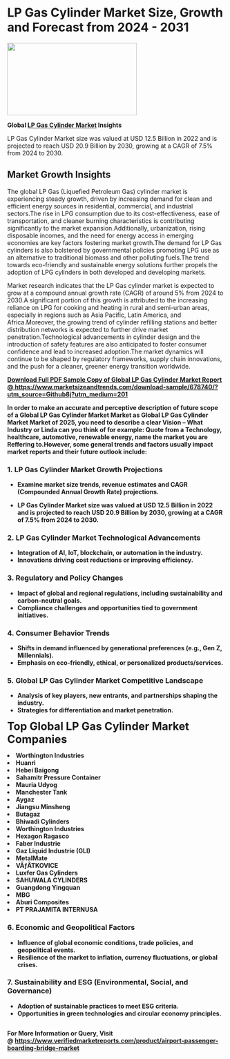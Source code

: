<H1>LP Gas Cylinder Market Size, Growth and Forecast from 2024 - 2031</H1><img class="aligncenter size-medium wp-image-584254" src="https://thirdeyenews.in/wp-content/uploads/2024/09/Global-Market-Research-300x168.jpeg" alt="" width="300" height="168" /><p><strong>Global&nbsp;<a href="https://www.marketsizeandtrends.com/download-sample/678740/?utm_source=Github8j?utm_medium=201">LP Gas Cylinder Market</a> Insights</strong></p><p>LP Gas Cylinder Market size was valued at USD 12.5 Billion in 2022 and is projected to reach USD 20.9 Billion by 2030, growing at a CAGR of 7.5% from 2024 to 2030.</p><p><h2>Market Growth Insights</h2> <p>The global LP Gas (Liquefied Petroleum Gas) cylinder market is experiencing steady growth, driven by increasing demand for clean and efficient energy sources in residential, commercial, and industrial sectors.The rise in LPG consumption due to its cost-effectiveness, ease of transportation, and cleaner burning characteristics is contributing significantly to the market expansion.Additionally, urbanization, rising disposable incomes, and the need for energy access in emerging economies are key factors fostering market growth.The demand for LP Gas cylinders is also bolstered by governmental policies promoting LPG use as an alternative to traditional biomass and other polluting fuels.The trend towards eco-friendly and sustainable energy solutions further propels the adoption of LPG cylinders in both developed and developing markets.</p> <p><strong><a href="#"></a></strong></p> <p>Market research indicates that the LP Gas cylinder market is expected to grow at a compound annual growth rate (CAGR) of around 5% from 2024 to 2030.A significant portion of this growth is attributed to the increasing reliance on LPG for cooking and heating in rural and semi-urban areas, especially in regions such as Asia Pacific, Latin America, and Africa.Moreover, the growing trend of cylinder refilling stations and better distribution networks is expected to further drive market penetration.Technological advancements in cylinder design and the introduction of safety features are also anticipated to foster consumer confidence and lead to increased adoption.The market dynamics will continue to be shaped by regulatory frameworks, supply chain innovations, and the push for a cleaner, greener energy transition worldwide.</p> <p><strong><a href="#"></p><p><span class=""><strong>Download Full PDF Sample Copy of Global LP Gas Cylinder Market Report</strong> @ <a href="https://www.marketsizeandtrends.com/download-sample/678740/?utm_source=Github8j?utm_medium=201" target="_blank">https://www.marketsizeandtrends.com/download-sample/678740/?utm_source=Github8j?utm_medium=201</a></span></p><p>In order to make an accurate and perceptive description of future scope of a Global&nbsp;LP Gas Cylinder Market Market as Global&nbsp;LP Gas Cylinder Market Market of 2025, you need to describe a clear Vision &ndash; What Industry or Linda can you think of for example: Quote from a Technology, healthcare, automotive, renewable energy, name the market you are Reffering to.However, some general trends and factors usually impact market reports and their future outlook include:</p><h3>1.&nbsp;<strong>LP Gas Cylinder Market Growth Projections</strong></h3><ul><li>Examine market size trends, revenue estimates and CAGR (Compounded Annual Growth Rate) projections.</li><li><p>LP Gas Cylinder Market size was valued at USD 12.5 Billion in 2022 and is projected to reach USD 20.9 Billion by 2030, growing at a CAGR of 7.5% from 2024 to 2030.</p></li></ul><h3>2.&nbsp;<strong>LP Gas Cylinder Market Technological Advancements</strong></h3><ul><li>Integration of AI, IoT, blockchain, or automation in the industry.</li><li>Innovations driving cost reductions or improving efficiency.</li></ul><h3>3.&nbsp;<strong>Regulatory and Policy Changes</strong></h3><ul><li>Impact of global and regional regulations, including sustainability and carbon-neutral goals.</li><li>Compliance challenges and opportunities tied to government initiatives.</li></ul><h3>4.&nbsp;<strong>Consumer Behavior Trends</strong></h3><ul><li>Shifts in demand influenced by generational preferences (e.g., Gen Z, Millennials).</li><li>Emphasis on eco-friendly, ethical, or personalized products/services.</li></ul><h3>5.&nbsp;<strong>Global LP Gas Cylinder Market Competitive Landscape</strong></h3><ul><li>Analysis of key players, new entrants, and partnerships shaping the industry.</li><li>Strategies for differentiation and market penetration.</li></ul><p data-pm-slice="1 1 []"><span style="color: inherit; font-family: inherit; font-size: 25px;">Top Global LP Gas Cylinder Market Companies</span></p><div class="" data-test-id=""><p><li>Worthington Industries</li><li> Huanri</li><li> Hebei Baigong</li><li> Sahamitr Pressure Container</li><li> Mauria Udyog</li><li> Manchester Tank</li><li> Aygaz</li><li> Jiangsu Minsheng</li><li> Butagaz</li><li> Bhiwadi Cylinders</li><li> Worthington Industries</li><li> Hexagon Ragasco</li><li> Faber Industrie</li><li> Gaz Liquid Industrie (GLI)</li><li> MetalMate</li><li> VÃƒÂTKOVICE</li><li> Luxfer Gas Cylinders</li><li> SAHUWALA CYLINDERS</li><li> Guangdong Yingquan</li><li> MBG</li><li> Aburi Composites</li><li> PT PRAJAMITA INTERNUSA</li></p></div><h3>6.&nbsp;<strong>Economic and Geopolitical Factors</strong></h3><ul><li>Influence of global economic conditions, trade policies, and geopolitical events.</li><li>Resilience of the market to inflation, currency fluctuations, or global crises.</li></ul><h3>7.&nbsp;<strong>Sustainability and ESG (Environmental, Social, and Governance)</strong></h3><ul><li>Adoption of sustainable practices to meet ESG criteria.</li><li>Opportunities in green technologies and circular economy principles.</li></ul><h2><strong style="font-size: 14px;">For More Information or Query, Visit @&nbsp;</strong><a style="background-color: #ffffff; font-size: 14px;" href="https://www.marketsizeandtrends.com/report/lp-gas-cylinder-market/" target="_blank">https://www.verifiedmarketreports.com/product/airport-passenger-boarding-bridge-market</a></h2>